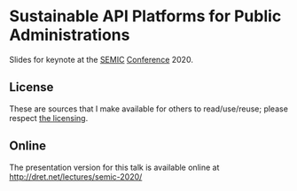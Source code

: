 # Sustainable API Platforms for Public Administrations

Slides for keynote at the [SEMIC](https://joinup.ec.europa.eu/collection/semantic-interoperability-community-semic) [Conference](https://joinup.ec.europa.eu/collection/semantic-interoperability-community-semic/semic-conference) 2020.


## License

These are sources that I make available for others to read/use/reuse; please respect [the licensing](../LICENSE).


## Online

The presentation version for this talk is available online at http://dret.net/lectures/semic-2020/

